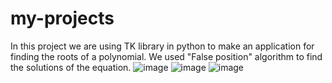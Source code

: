 # my-projects
In this project we are using TK library in python to make an application for finding the roots of a polynomial.
We used "False position" algorithm to find the solutions of the equation.
![image](https://github.com/erfan-golshan/my-projects/assets/129675348/38e95a7a-e0ba-46fc-9873-6dfb051f83ad)
![image](https://github.com/erfan-golshan/my-projects/assets/129675348/859e62b3-a684-4ce8-b907-74c14377334c)
![image](https://github.com/erfan-golshan/my-projects/assets/129675348/3b902619-f15b-49dd-8bd8-692a23ed56aa)


